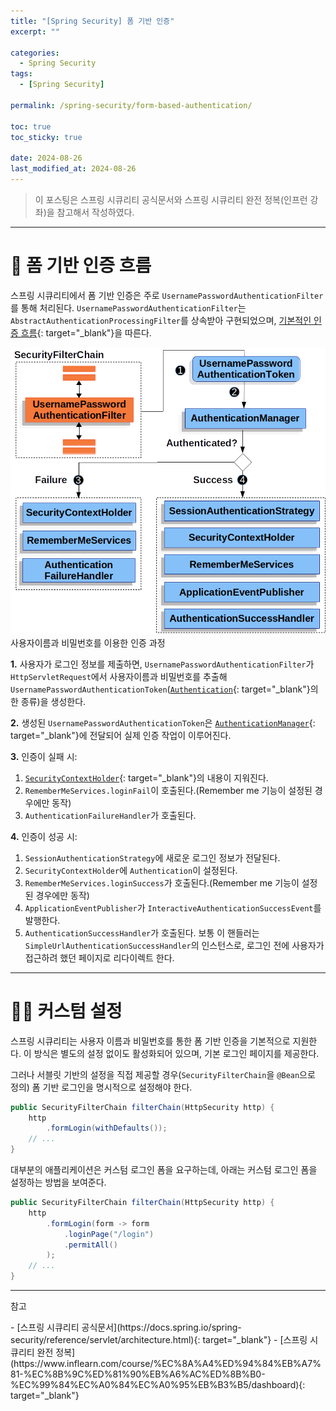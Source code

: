 ```yaml
---
title: "[Spring Security] 폼 기반 인증"
excerpt: ""

categories:
  - Spring Security
tags:
  - [Spring Security]

permalink: /spring-security/form-based-authentication/

toc: true
toc_sticky: true

date: 2024-08-26
last_modified_at: 2024-08-26
---
```

<blockquote class="info">이 포스팅은 스프링 시큐리티 공식문서와 스프링 시큐리티 완전 정복(인프런 강좌)을 참고해서 작성하였다.</blockquote>

---
# 🌊 폼 기반 인증 흐름
스프링 시큐리티에서 폼 기반 인증은 주로 `UsernamePasswordAuthenticationFilter`를 통해 처리된다. `UsernamePasswordAuthenticationFilter`는 `AbstractAuthenticationProcessingFilter`를 상속받아 구현되었으며, [기본적인 인증 흐름](https://ijnooyah.github.io/spring-security/authentication-architecture/#-%EC%9D%B8%EC%A6%9D-%ED%9D%90%EB%A6%84authentication-flow){: target="_blank"}을 따른다.

![Authenticating Username and Password](/assets/images/posts_img/spring-security/form-based-authentication/usernamepasswordauthenticationfilter.png)사용자이름과 비밀번호를 이용한 인증 과정

**1.** 사용자가 로그인 정보를 제출하면, `UsernamePasswordAuthenticationFilter`가 `HttpServletRequest`에서 사용자이름과 비밀번호를 추출해 `UsernamePasswordAuthenticationToken`([`Authentication`](https://ijnooyah.github.io/spring-security/authentication-architecture/#-authentication){: target="_blank"}의 한 종류)을 생성한다.  

**2.** 생성된 `UsernamePasswordAuthenticationToken`은 [`AuthenticationManager`](https://ijnooyah.github.io/spring-security/authentication-architecture/#-authenticationmanager){: target="_blank"}에 전달되어 실제 인증 작업이 이루어진다.   

**3.** 인증이 실패 시:
1. [`SecurityContextHolder`](https://ijnooyah.github.io/spring-security/authentication-architecture/#-securitycontextholder){: target="_blank"}의 내용이 지워진다.
2. `RememberMeServices.loginFail`이 호출된다.(Remember me 기능이 설정된 경우에만 동작)
3. `AuthenticationFailureHandler`가 호출된다.  

**4.** 인증이 성공 시:
1. `SessionAuthenticationStrategy`에 새로운 로그인 정보가 전달된다.
2. `SecurityContextHolder`에 `Authentication`이 설정된다.
3. `RememberMeServices.loginSuccess`가 호출된다.(Remember me 기능이 설정된 경우에만 동작)
4. `ApplicationEventPublisher`가 `InteractiveAuthenticationSuccessEvent`를 발행한다.
5. `AuthenticationSuccessHandler`가 호출된다. 보통 이 핸들러는 `SimpleUrlAuthenticationSuccessHandler`의 인스턴스로, 로그인 전에 사용자가 접근하려 했던 페이지로 리다이렉트 한다.

---

# 🧑‍💻 커스텀 설정
스프링 시큐리티는 사용자 이름과 비밀번호를 통한 폼 기반 인증을 기본적으로 지원한다. 이 방식은 별도의 설정 없이도 활성화되어 있으며, 기본 로그인 페이지를 제공한다.  

그러나 서블릿 기반의 설정을 직접 제공할 경우(`SecurityFilterChain`을 `@Bean`으로 정의) 폼 기반 로그인을 명시적으로 설정해야 한다.
```java
public SecurityFilterChain filterChain(HttpSecurity http) {
	http
		.formLogin(withDefaults());
	// ...
}
```
대부분의 애플리케이션은 커스텀 로그인 폼을 요구하는데, 아래는 커스텀 로그인 폼을 설정하는 방법을 보여준다.
```java
public SecurityFilterChain filterChain(HttpSecurity http) {
	http
		.formLogin(form -> form
			.loginPage("/login")
			.permitAll()
		);
	// ...
}
```

  



---

<p class="ref">참고</p>
- [스프링 시큐리티 공식문서](https://docs.spring.io/spring-security/reference/servlet/architecture.html){: target="_blank"}
- [스프링 시큐리티 완전 정복](https://www.inflearn.com/course/%EC%8A%A4%ED%94%84%EB%A7%81-%EC%8B%9C%ED%81%90%EB%A6%AC%ED%8B%B0-%EC%99%84%EC%A0%84%EC%A0%95%EB%B3%B5/dashboard){: target="_blank"}

